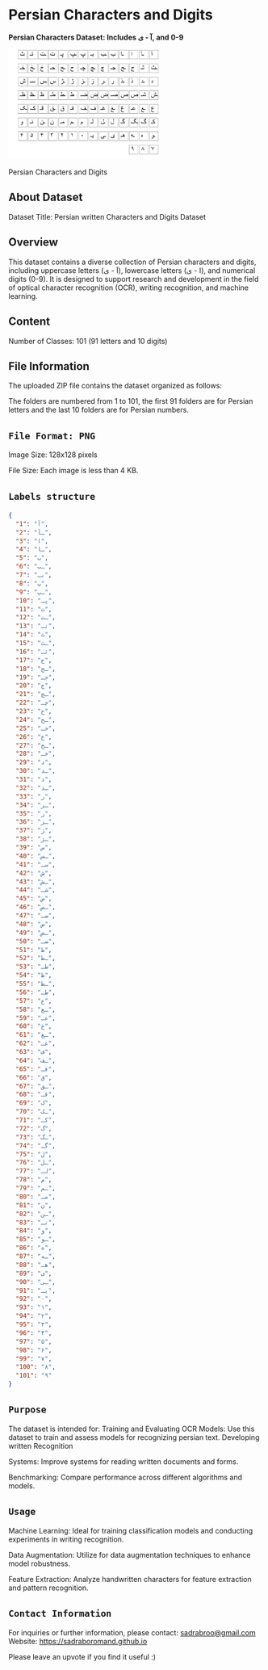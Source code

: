 # Persian Characters and Digits
**Persian Characters Dataset: Includes آ - ی, and 0-9**

<img width="300px" src="./Demo.jpg" alt="Demo">

Persian Characters and Digits
## About Dataset
Dataset Title: Persian written Characters and Digits Dataset

## Overview
This dataset contains a diverse collection of Persian characters and digits, including uppercase letters (آ - ی), lowercase letters (ا - ی), and numerical digits (0-9). It is designed to support research and development in the field of optical character recognition (OCR), writing recognition, and machine learning.


## Content
Number of Classes: 101 (91 letters and 10 digits)

## File Information
The uploaded ZIP file contains the dataset organized as follows:

The folders are numbered from 1 to 101, the first 91 folders are for Persian letters and the last 10 folders are for Persian numbers.


## `File Format: PNG`
Image Size: 128x128 pixels

File Size: Each image is less than 4 KB.

## `Labels structure`

```json
{
  "1": "آ",
  "2": "ـآ",
  "3": "ا",
  "4": "ـا",
  "5": "ب",
  "6": "ـب",
  "7": "بـ",
  "8": "پ",
  "9": "ـپ",
  "10": "پـ",
  "11": "ت",
  "12": "ـت",
  "13": "تـ",
  "14": "ث",
  "15": "ـث",
  "16": "ثـ",
  "17": "ج",
  "18": "ـج",
  "19": "جـ",
  "20": "چ",
  "21": "ـچ",
  "22": "چـ",
  "23": "ح",
  "24": "ـح",
  "25": "حـ",
  "26": "خ",
  "27": "ـخ",
  "28": "خـ",
  "29": "د",
  "30": "ـد",
  "31": "ذ",
  "32": "ـذ",
  "33": "ر",
  "34": "ـر",
  "35": "ز",
  "36": "ـز",
  "37": "ژ",
  "38": "ـژ",
  "39": "س",
  "40": "ـس",
  "41": "سـ",
  "42": "ش",
  "43": "ـش",
  "44": "شـ",
  "45": "ص",
  "46": "ـص",
  "47": "صـ",
  "48": "ض",
  "49": "ـض",
  "50": "ضـ",
  "51": "ط",
  "52": "ـط",
  "53": "طـ",
  "54": "ظ",
  "55": "ـظ",
  "56": "ظـ",
  "57": "ع",
  "58": "ـع",
  "59": "عـ",
  "60": "غ",
  "61": "ـغ",
  "62": "غـ",
  "63": "ف",
  "64": "ـف",
  "65": "فـ",
  "66": "ق",
  "67": "ـق",
  "68": "قـ",
  "69": "ک",
  "70": "ـک",
  "71": "کـ",
  "72": "گ",
  "73": "ـگ",
  "74": "گـ",
  "75": "ل",
  "76": "ـل",
  "77": "لـ",
  "78": "م",
  "79": "ـم",
  "80": "مـ",
  "81": "ن",
  "82": "ـن",
  "83": "نـ",
  "84": "و",
  "85": "ـو",
  "86": "ه",
  "87": "ـه",
  "88": "هـ",
  "89": "ی",
  "90": "ـی",
  "91": "یـ",
  "92": "۰",
  "93": "١",
  "94": "۲",
  "95": "۳",
  "96": "۴",
  "97": "۵",
  "98": "۶",
  "99": "۷",
  "100": "۸",
  "101": "۹"
}
```

## `Purpose`
The dataset is intended for:
Training and Evaluating OCR Models: Use this dataset to train and assess models for recognizing persian text.
Developing written Recognition 

Systems: Improve systems for reading written documents and forms.

Benchmarking: Compare performance across different algorithms and models.

## `Usage`
Machine Learning: Ideal for training classification models and conducting experiments in writing recognition.

Data Augmentation: Utilize for data augmentation techniques to enhance model robustness.

Feature Extraction: Analyze handwritten characters for feature extraction and pattern recognition.

## `Contact Information`
For inquiries or further information, please contact: sadrabroo@gmail.com
Website: https://sadraboromand.github.io

Please leave an upvote if you find it useful :)